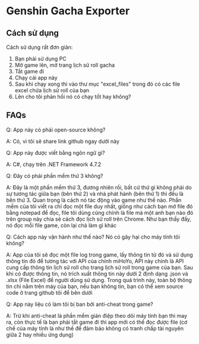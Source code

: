 # Genshin Gacha Exporter

## Cách sử dụng

Cách sử dụng rất đơn giản:
1. Bạn phải sử dụng PC
2. Mở game lên, mở trang lịch sử roll gacha
3. Tắt game đi
4. Chạy cái app này
5. Sau khi chạy xong thì vào thư mục "excel_files" trong đó có các file excel chứa lịch sử roll của bạn
6. Lên cho tôi phản hồi nó có chạy tốt hay không?

## FAQs

Q: App này có phải open-source không?

A: Có, vì tôi sẽ share link github ngay dưới này



Q: App này được viết bằng ngôn ngữ gì?

A: C#, chạy trên .NET Framework 4.7.2



Q: Đây có phải phần mềm thứ 3 không?

A: Đây là một phần mềm thứ 3, đương nhiên rồi, bất cứ thứ gì không phải do sự tương tác giữa bạn (bên thứ 2) và nhà phát hành (bên thứ 1) thì đều là bên thứ 3. Quan trọng là cách nó tác động vào game như thế nào. Phần mềm của tôi viết ra chỉ đọc một file duy nhất, giống như cách bạn mở file đó bằng notepad để đọc, file tôi dùng cũng chính là file mà một anh bạn nào đó trên group này chia sẻ cách đọc lịch sử roll trên Chrome. Như bạn thấy đấy, nó đọc mỗi file game, còn lại chả làm gì khác



Q: Cách app này vận hành như thế nào? Nó có gây hại cho máy tính tôi không?

A: App của tôi sẽ đọc một file log trong game, lấy thông tin từ đó và sử dụng thông tin đó để tương tác với API của chính miHoYo, API này chính là API cung cấp thông tin lịch sử roll cho trang lịch sử roll trong game của bạn. Sau khi có được thông tin, nó trích xuất thông tin này dưới 2 định dạng .json và .xlsx (File Excel) để người dùng sử dụng. Trong quá trình này, toàn bộ thông tin chỉ nằm trên máy của bạn, nếu bạn không tin, bạn có thể xem source code ở trang github tôi để bên dưới



Q: App này liệu có làm tôi bị ban bởi anti-cheat trong game?

A: Trừ khi anti-cheat là phần mềm gián điệp theo dõi máy tính bạn thì may ra, còn thực tế là bạn phải tắt game đi thì app mới có thể đọc được file (cơ chế của máy tính là như thế để đảm bảo không có tranh chấp tài nguyên giữa 2 hay nhiều ứng dụng)
